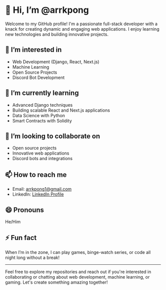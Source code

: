 # 👋 Hi, I’m @arrkpong

Welcome to my GitHub profile! I'm a passionate full-stack developer with a knack for creating dynamic and engaging web applications. I enjoy learning new technologies and building innovative projects.

## 👀 I’m interested in
- Web Development (Django, React, Next.js)
- Machine Learning
- Open Source Projects
- Discord Bot Development

## 🌱 I’m currently learning
- Advanced Django techniques
- Building scalable React and Next.js applications
- Data Science with Python
- Smart Contracts with Solidity

## 💞️ I’m looking to collaborate on
- Open source projects
- Innovative web applications
- Discord bots and integrations

## 📫 How to reach me
- Email: arrkpong1@gmail.com
- LinkedIn: [LinkedIn Profile](https://www.linkedin.com/in/arrkpong/)

## 😄 Pronouns
He/Him

## ⚡ Fun fact
When I’m in the zone, I can play games, binge-watch series, or code all night long without a break!

---

Feel free to explore my repositories and reach out if you're interested in collaborating or chatting about web development, machine learning, or gaming. Let's create something amazing together!
